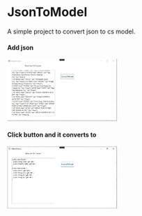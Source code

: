 # JsonToModel
A simple project to convert json to cs model.

#### Add json 
<p align="left">
  <img src="https://github.com/frkn2076/JsonToModel/blob/main/JsonToModel/resources/SS1.PNG" width="50%" height="50%">
</p>

#### Click button and it converts to
<p align="left">
  <img src="https://github.com/frkn2076/JsonToModel/blob/main/JsonToModel/resources/SS2.PNG" width="50%" height="50%">
</p>
